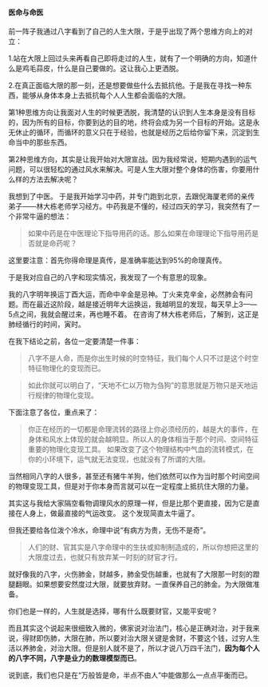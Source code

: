 #### 医命与命医

前一阵子我通过八字看到了自己的人生大限，于是乎出现了两个思维方向上的对立：

1.站在大限上回过头来再看自己即将走过的人生，就有了一个明确的方向，知道什么是鸡毛蒜皮，什么是自己要做的。这让我心上更洒脱。 

2.在真正面临大限的那一刻，还是想要做些什么去抵抗他。于是我在寻找一种东西，能够从身体本身上去抵抗每个人人生都会面临的大限。

第1种思维方向让我面对人生的时候更洒脱，我清楚的认识到人生本身是没有目标的，因为所有的目标，你要到达的目的地，终将会成为另一个目标的开始。这是永无休止的循环，而循环的意义只在于经验，也就是经历之后给你留下来，沉淀到生命当中的那些东西。

第2种思维方向，其实是让我开始对大限宣战。因为我经常说，短期内遇到的运气问题，可以很轻松的通过风水来解决。可是人生大限对整个身体的伤害，你要用什么样的方法去解决呢？

我想到了中医。 于是我开始学习中药，并专门跑到北京，去跟倪海厦老师的亲传弟子——林大栋老师学习经方。中药我是不懂的，经过四天的学习，我突然有了一个非常牛逼的想法：
>如果中药是在中医理论下指导用药的话。那么如果在命理理论下指导用药是否就是命药呢？

这里要注意：首先你得命理是真传，是准确率能达到95%的命理真传。

于是我对应自己的八字和现实情况，我发现了一个有意思的现象。

我的八字明年换运丁酉大运，而命中辛金是忌神。丁火来克辛金，必然肺会有问题。而在最近这阶段，越是接近明年大运换运，我越明显的发现，每天早上3——5点之间，我就会醒过来，再也睡不着。 在咨询了林大栋老师后，了解到，这正是肺经循行的时间，寅时。

在我下结论之前，各位一定要清楚一件事：
>八字不是人命，而是你出生时候的时空特征，我们每个人只不过是这个时空特征物理化的变现而已。

>如此你就可以明白了，“天地不仁以万物为刍狗”的意思就是万物只是天地运行规律的物理化变现。 

下面注意了各位，重点来了：

>你正在经历的一切都是命理流转的路径上你必须经历的，越是大的事件，在身体和风水上体现的就会越明显。所以人的身体相当于那个时间、空间特征重要的物理化变现工具。 如果改变了这个物理结构中气血的流转模式，在你的小环境下，运气就无法变现，也就没有了所谓的大限。

当然相同八字的人很多，甚至还有猪牛羊狗，他们依然可以作为当时那个时间空间的物理变现工具，但是对于你本身而言就可以在一定程度上抵抗住大限的力量。 

其实这与我给大家隔空看物调理风水的原理一样，但是比那个更直接，因为它是直接在人身上，做最直接的气运改变。 这个发现简直太牛逼了。

但我还要给各位泼个冷水，命理中说“有病方为贵，无伤不是奇”。

>人们的财、官其实是八字命理中的生扶或抑制制造成的，所以你想把这里的大限度过去，也就只有放弃某一时刻的财官才行。

就好像我的八字，火伤肺金，财越多，肺金受伤越重，也就有了大限那一时刻的蹬腿翻眼。如果想要安然度过大限，就要放弃财。一直保养自己的肺金。为大限做准备。

你们也是一样的，人生就是选择，哪有什么既要财官，又能平安呢？

而且其实这个说起来很细致入微的，佛家说对治法门，核心是正确对治，对于我来说，得财即伤肺，大限在肺，所以要对治大限关键是舍财，不要这个钱，过穷人生活以养肺金，对治大限。但是别人就不是了，所以才说八万四千法门，**因为每个人的八字不同，八字是业力的数理模型而已**。 

说到底，我们也只是在“万般皆是命，半点不由人”中能做那么一点点平衡而已。

